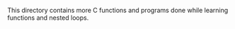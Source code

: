 This directory contains more C functions and programs done while learning
functions and nested loops.
